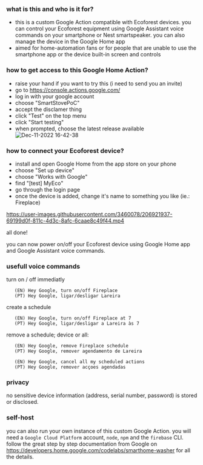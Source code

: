 ### what is this and who is it for?
- this is a custom Google Action compatible with Ecoforest devices. you can control your Ecoforest equipment using Google Assistant voice commands on your smartphone or Nest smartspeaker. you can also manage the device in the Google Home app
- aimed for home-automation fans or for people that are unable to use the smartphone app or the device built-in screen and controls

### how to get access to this Google Home Action?
- raise your hand if you want to try this (i need to send you an invite)
- go to https://console.actions.google.com/
- log in with your google account
- choose "SmartStovePoC"
- accept the disclamer thing
- click "Test" on the top menu
- click "Start testing"
- when prompted, choose the latest release available
![Dec-11-2022 16-42-38](https://user-images.githubusercontent.com/3460078/206916732-f0176c9d-1cc8-45bf-b77b-adef87b6bd41.gif)

### how to connect your Ecoforest device?
- install and open Google Home from the app store on your phone
- choose "Set up device"
- choose "Works with Google"
- find "[test] MyEco"
- go through the login page
- once the device is added, change it's name to something you like (ie.: Fireplace)

https://user-images.githubusercontent.com/3460078/206921937-69199d0f-811c-4d3c-8afc-6caae8c49f44.mp4


all done!

you can now power on/off your Ecoforest device using Google Home app and Google Assistant voice commands.

### usefull voice commands

turn on / off immediatly
```
   (EN) Hey Google, turn on/off Fireplace
   (PT) Hey Google, ligar/desligar Lareira
```

create a schedule
```
   (EN) Hey Google, turn on/off Fireplace at 7
   (PT) Hey Google, ligar/desligar a Lareira às 7
```

remove a schedule; device or all:
```
   (EN) Hey Google, remove Fireplace schedule
   (PT) Hey Google, remover agendamento de Lareira

   (EN) Hey Google, cancel all my scheduled actions
   (PT) Hey Google, remover acçoes agendadas
```

### privacy
no sensitive device information (address, serial number, password) is stored or disclosed.

### self-host
you can also run your own instance of this custom Google Action. you will need a `Google Cloud Platform` account, `node`, `npm` and the `firebase` CLI.
follow the great step by step documentation from Google on https://developers.home.google.com/codelabs/smarthome-washer for all the details.  
